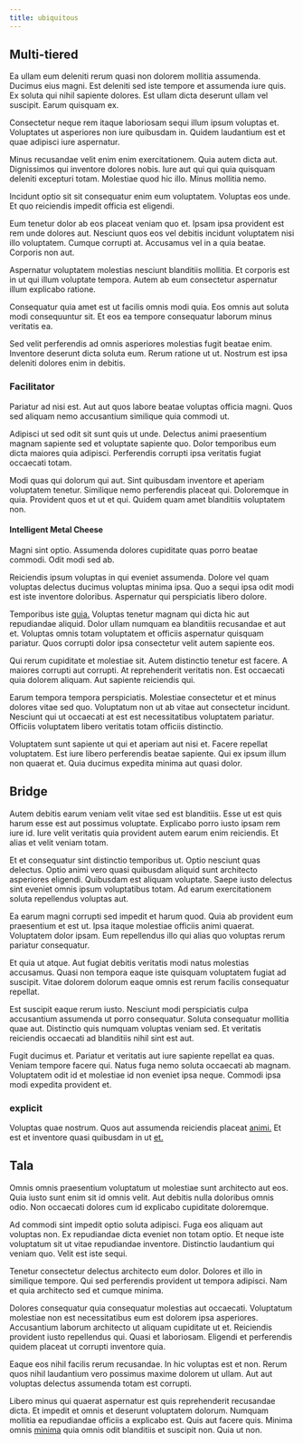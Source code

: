 ```yaml
---
title: ubiquitous
---
```


## Multi-tiered

Ea ullam eum deleniti rerum quasi non dolorem mollitia assumenda. Ducimus eius magni. Est deleniti sed iste tempore et assumenda iure quis. Ex soluta qui nihil sapiente dolores. Est ullam dicta deserunt ullam vel suscipit. Earum quisquam ex.

Consectetur neque rem itaque laboriosam sequi illum ipsum voluptas et. Voluptates ut asperiores non iure quibusdam in. Quidem laudantium est et quae adipisci iure aspernatur.

Minus recusandae velit enim enim exercitationem. Quia autem dicta aut. Dignissimos qui inventore dolores nobis. Iure aut qui qui quia quisquam deleniti excepturi totam. Molestiae quod hic illo. Minus mollitia nemo.

Incidunt optio sit sit consequatur enim eum voluptatem. Voluptas eos unde. Et quo reiciendis impedit officia est eligendi.

Eum tenetur dolor ab eos placeat veniam quo et. Ipsam ipsa provident est rem unde dolores aut. Nesciunt quos eos vel debitis incidunt voluptatem nisi illo voluptatem. Cumque corrupti at. Accusamus vel in a quia beatae. Corporis non aut.

Aspernatur voluptatem molestias nesciunt blanditiis mollitia. Et corporis est in ut qui illum voluptate tempora. Autem ab eum consectetur aspernatur illum explicabo ratione.

Consequatur quia amet est ut facilis omnis modi quia. Eos omnis aut soluta modi consequuntur sit. Et eos ea tempore consequatur laborum minus veritatis ea.

Sed velit perferendis ad omnis asperiores molestias fugit beatae enim. Inventore deserunt dicta soluta eum. Rerum ratione ut ut. Nostrum est ipsa deleniti dolores enim in debitis.

### Facilitator

Pariatur ad nisi est. Aut aut quos labore beatae voluptas officia magni. Quos sed aliquam nemo accusantium similique quia commodi ut.

Adipisci ut sed odit sit sunt quis ut unde. Delectus animi praesentium magnam sapiente sed et voluptate sapiente quo. Dolor temporibus eum dicta maiores quia adipisci. Perferendis corrupti ipsa veritatis fugiat occaecati totam.

Modi quas qui dolorum qui aut. Sint quibusdam inventore et aperiam voluptatem tenetur. Similique nemo perferendis placeat qui. Doloremque in quia. Provident quos et ut et qui. Quidem quam amet blanditiis voluptatem non.

#### Intelligent Metal Cheese

Magni sint optio. Assumenda dolores cupiditate quas porro beatae commodi. Odit modi sed ab.

Reiciendis ipsum voluptas in qui eveniet assumenda. Dolore vel quam voluptas delectus ducimus voluptas minima ipsa. Quo a sequi ipsa odit modi est iste inventore doloribus. Aspernatur qui perspiciatis libero dolore.

Temporibus iste [quia.](/earum/quia/ridge_pci.md) Voluptas tenetur magnam qui dicta hic aut repudiandae aliquid. Dolor ullam numquam ea blanditiis recusandae et aut et. Voluptas omnis totam voluptatem et officiis aspernatur quisquam pariatur. Quos corrupti dolor ipsa consectetur velit autem sapiente eos.

Qui rerum cupiditate et molestiae sit. Autem distinctio tenetur est facere. A maiores corrupti aut corrupti. At reprehenderit veritatis non. Est occaecati quia dolorem aliquam. Aut sapiente reiciendis qui.

Earum tempora tempora perspiciatis. Molestiae consectetur et et minus dolores vitae sed quo. Voluptatum non ut ab vitae aut consectetur incidunt. Nesciunt qui ut occaecati at est est necessitatibus voluptatem pariatur. Officiis voluptatem libero veritatis totam officiis distinctio.

Voluptatem sunt sapiente ut qui et aperiam aut nisi et. Facere repellat voluptatem. Est iure libero perferendis beatae sapiente. Qui ex ipsum illum non quaerat et. Quia ducimus expedita minima aut quasi dolor.

## Bridge

Autem debitis earum veniam velit vitae sed est blanditiis. Esse ut est quis harum esse est aut possimus voluptate. Explicabo porro iusto ipsam rem iure id. Iure velit veritatis quia provident autem earum enim reiciendis. Et alias et velit veniam totam.

Et et consequatur sint distinctio temporibus ut. Optio nesciunt quas delectus. Optio animi vero quasi quibusdam aliquid sunt architecto asperiores eligendi. Quibusdam est aliquam voluptate. Saepe iusto delectus sint eveniet omnis ipsum voluptatibus totam. Ad earum exercitationem soluta repellendus voluptas aut.

Ea earum magni corrupti sed impedit et harum quod. Quia ab provident eum praesentium et est ut. Ipsa itaque molestiae officiis animi quaerat. Voluptatem dolor ipsam. Eum repellendus illo qui alias quo voluptas rerum pariatur consequatur.

Et quia ut atque. Aut fugiat debitis veritatis modi natus molestias accusamus. Quasi non tempora eaque iste quisquam voluptatem fugiat ad suscipit. Vitae dolorem dolorum eaque omnis est rerum facilis consequatur repellat.

Est suscipit eaque rerum iusto. Nesciunt modi perspiciatis culpa accusantium assumenda ut porro consequatur. Soluta consequatur mollitia quae aut. Distinctio quis numquam voluptas veniam sed. Et veritatis reiciendis occaecati ad blanditiis nihil sint est aut.

Fugit ducimus et. Pariatur et veritatis aut iure sapiente repellat ea quas. Veniam tempore facere qui. Natus fuga nemo soluta occaecati ab magnam. Voluptatem odit id et molestiae id non eveniet ipsa neque. Commodi ipsa modi expedita provident et.

### explicit

Voluptas quae nostrum. Quos aut assumenda reiciendis placeat [animi.](/eos/est/neque/1080p.md) Et est et inventore quasi quibusdam in ut [et.](/dolore/odio/dignissimos/navigating.md)

## Tala

Omnis omnis praesentium voluptatum ut molestiae sunt architecto aut eos. Quia iusto sunt enim sit id omnis velit. Aut debitis nulla doloribus omnis odio. Non occaecati dolores cum id explicabo cupiditate doloremque.

Ad commodi sint impedit optio soluta adipisci. Fuga eos aliquam aut voluptas non. Ex repudiandae dicta eveniet non totam optio. Et neque iste voluptatum sit ut vitae repudiandae inventore. Distinctio laudantium qui veniam quo. Velit est iste sequi.

Tenetur consectetur delectus architecto eum dolor. Dolores et illo in similique tempore. Qui sed perferendis provident ut tempora adipisci. Nam et quia architecto sed et cumque minima.

Dolores consequatur quia consequatur molestias aut occaecati. Voluptatum molestiae non est necessitatibus eum est dolorem ipsa asperiores. Accusantium laborum architecto ut aliquam cupiditate ut et. Reiciendis provident iusto repellendus qui. Quasi et laboriosam. Eligendi et perferendis quidem placeat ut corrupti inventore quia.

Eaque eos nihil facilis rerum recusandae. In hic voluptas est et non. Rerum quos nihil laudantium vero possimus maxime dolorem ut ullam. Aut aut voluptas delectus assumenda totam est corrupti.

Libero minus qui quaerat aspernatur est quis reprehenderit recusandae dicta. Et impedit et omnis et deserunt voluptatem dolorum. Numquam mollitia ea repudiandae officiis a explicabo est. Quis aut facere quis. Minima omnis [minima](/dolore/odio/neque/ergonomic.md) quia omnis odit blanditiis et suscipit non. Quia ut non.
